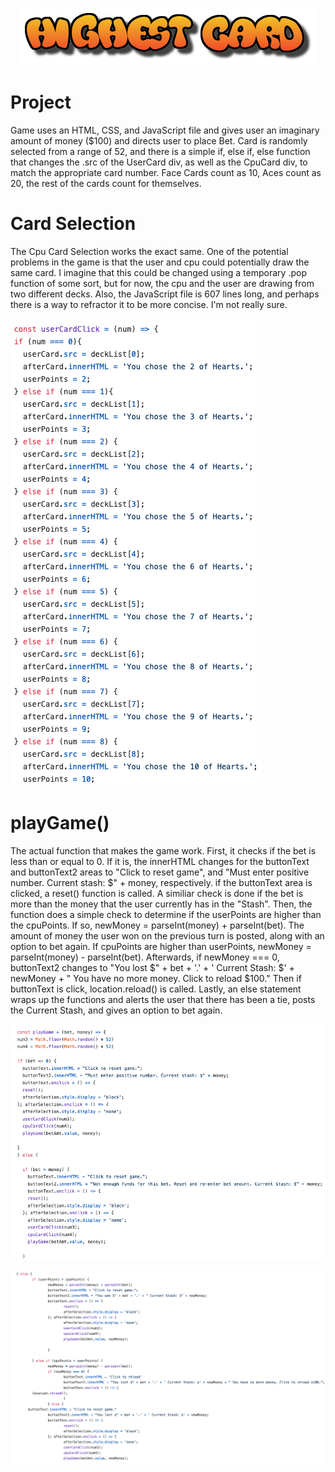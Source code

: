<p align="center"><img src="highestCard/images/logo.png"></p>

# Project
Game uses an HTML, CSS, and JavaScript file and gives user an imaginary amount of money ($100) and directs user to place Bet. Card is randomly selected from a range of 52, and there is a simple if, else if, else function that changes the .src of the UserCard div, as well as the CpuCard div, to match the appropriate card number. Face Cards count as 10, Aces count as 20, the rest of the cards count for themselves.

# Card Selection
The Cpu Card Selection works the exact same. One of the potential problems in the game is that the user and cpu could potentially draw the same card. I imagine that this could be changed using a temporary .pop function of some sort, but for now, the cpu and the user are drawing from two different decks. Also, the JavaScript file is 607 lines long, and perhaps there is a way to refractor it to be more concise. I'm not really sure.
<p align="left"><img src="screenshots/deckScreenshot.png"></p>

# playGame()
The actual function that makes the game work. First, it checks if the bet is less than or equal to 0. If it is, the innerHTML changes for the buttonText and buttonText2 areas to "Click to reset game", and "Must enter positive number. Current stash: $" + money, respectively. if the buttonText area is clicked, a reset() function is called. A similiar check is done if the bet is more than the money that the user currently has in the "Stash". Then, the function does a simple check to determine if the userPoints are higher than the cpuPoints. If so, newMoney = parseInt(money) + parseInt(bet). The amount of money the user won on the previous turn is posted, along with an option to bet again. If cpuPoints are higher than userPoints, newMoney = parseInt(money) - parseInt(bet). Afterwards, if newMoney === 0, buttonText2 changes to "You lost $" + bet + '.' + ' Current Stash: $' + newMoney + " You have no more money. Click to reload $100." Then if buttonText is click, location.reload() is called. Lastly, an else statement wraps up the functions and alerts the user that there has been a tie, posts the Current Stash, and gives an option to bet again.
<p align="left"><img src="screenshots/playGameScreenshot1.png"></p>
<p align="left"><img src="screenshots/playGameScreenshot2.png"></p>
